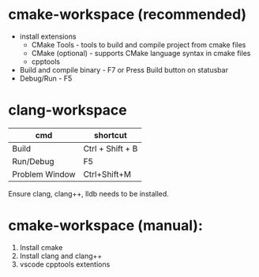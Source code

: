 # cmake-workspace (recommended)
* install extensions
    * CMake Tools - tools to build and compile project from cmake files
    * CMake (optional) - supports CMake language syntax in cmake files
    * cpptools
* Build and compile binary - F7 or Press Build button on statusbar
* Debug/Run - F5

# clang-workspace
cmd | shortcut
---|---
Build | Ctrl + Shift + B
Run/Debug | F5
Problem Window | Ctrl+Shift+M
Ensure clang, clang++, lldb needs to be installed.

# cmake-workspace (manual):
1. Install cmake
2. Install clang and clang++
3. vscode cpptools extentions
